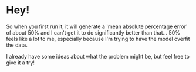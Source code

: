 # Hey!

So when you first run it, it will generate a 'mean absolute percentage error' of about 50% and I can't get it to do significantly better than that... 50% feels like a lot to me, especially because I'm trying to have the model overfit the data.

I already have some ideas about what the problem might be, but feel free to give it a try!
